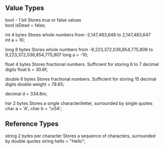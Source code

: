 ## Value Types

bool - 1 bit	Stores true or false values  
bool isDead = false; 

int	4 bytes	Stores whole numbers from -2,147,483,648 to 2,147,483,647  
int a = 10;

long	8 bytes	Stores whole numbers from -9,223,372,036,854,775,808 to 9,223,372,036,854,775,807
long a = -10;

float	4 bytes	Stores fractional numbers. Sufficient for storing 6 to 7 decimal digits
float b = 30.6f;

double	8 bytes	Stores fractional numbers. Sufficient for storing 15 decimal digits
double weight = 78.65;



decimal d = 334.8m;

har	2 bytes	Stores a single character/letter, surrounded by single quotes
char a = 'A';
char b = '\x5A';

## Reference Types

string	2 bytes per character	Stores a sequence of characters, surrounded by double quotes
string hello = "Hello";
